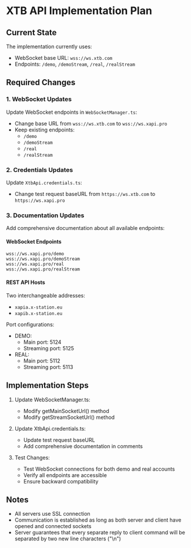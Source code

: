 # XTB API Implementation Plan

## Current State
The implementation currently uses:
- WebSocket base URL: `wss://ws.xtb.com`
- Endpoints: `/demo`, `/demoStream`, `/real`, `/realStream`

## Required Changes

### 1. WebSocket Updates
Update WebSocket endpoints in `WebSocketManager.ts`:
- Change base URL from `wss://ws.xtb.com` to `wss://ws.xapi.pro`
- Keep existing endpoints:
  - `/demo`
  - `/demoStream`
  - `/real`
  - `/realStream`

### 2. Credentials Updates
Update `XtbApi.credentials.ts`:
- Change test request baseURL from `https://ws.xtb.com` to `https://ws.xapi.pro`

### 3. Documentation Updates
Add comprehensive documentation about all available endpoints:

#### WebSocket Endpoints
```
wss://ws.xapi.pro/demo
wss://ws.xapi.pro/demoStream
wss://ws.xapi.pro/real
wss://ws.xapi.pro/realStream
```

#### REST API Hosts
Two interchangeable addresses:
- `xapia.x-station.eu`
- `xapib.x-station.eu`

Port configurations:
- DEMO:
  - Main port: 5124
  - Streaming port: 5125
- REAL:
  - Main port: 5112
  - Streaming port: 5113

## Implementation Steps

1. Update WebSocketManager.ts:
   - Modify getMainSocketUrl() method
   - Modify getStreamSocketUrl() method

2. Update XtbApi.credentials.ts:
   - Update test request baseURL
   - Add comprehensive documentation in comments

3. Test Changes:
   - Test WebSocket connections for both demo and real accounts
   - Verify all endpoints are accessible
   - Ensure backward compatibility

## Notes
- All servers use SSL connection
- Communication is established as long as both server and client have opened and connected sockets
- Server guarantees that every separate reply to client command will be separated by two new line characters ("\n")